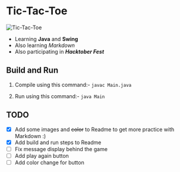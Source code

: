 # Tic-Tac-Toe
![Tic-Tac-Toe](https://upload.wikimedia.org/wikipedia/commons/thumb/3/32/Tic_tac_toe.svg/1200px-Tic_tac_toe.svg.png)
* Learning **Java** and **Swing**
* Also learning *Markdown*
* Also participating in ***Hacktober Fest***

## Build and Run
1. Compile using this command:-
```javac Main.java```

2. Run using this command:-
```java Main```

## TODO
- [x] Add some images and ~~color~~ to Readme to get more practice with Markdown :)
- [x] Add build and run steps to Readme
- [ ] Fix message display behind the game
- [ ] Add play again button
- [ ] Add color change for button 
